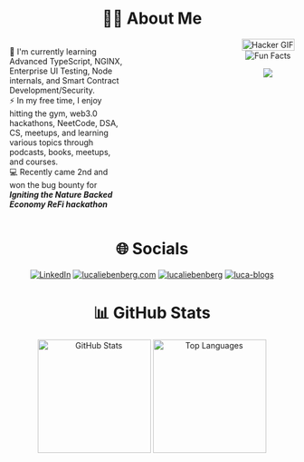 

<div align='center'>
  <h1>🥷🏾 About Me</h1>
</div>

<div style="display: flex; align-items: flex-start;">
  <div style="flex: 1;">
    <p>
      🧠 I'm currently learning Advanced TypeScript, NGINX, Enterprise UI Testing, Node internals, and Smart Contract Development/Security.<br>
      ⚡ In my free time, I enjoy hitting the gym, web3.0 hackathons, NeetCode, DSA, CS, meetups, and learning various topics through podcasts, books, meetups, and courses.<br>
      💻 Recently came 2nd and won the bug bounty for <strong><i>Igniting the Nature Backed Economy ReFi hackathon</i></strong> 
    </p>
  </div>
  <div style="flex: 1; display: flex; justify-content: center; align-items: center; margin-left: auto; margin-right: auto;">
   
  </div>
  <div align='center'>
 <img src="https://media.giphy.com/media/1oF1KAEYvmXBMo6uTS/giphy.gif" alt="Hacker GIF" style="width: 100%;">

 <div align=center> 
<img src="https://readme-typing-svg.herokuapp.com?color=%2336BCF7&size=30&center=true&vCenter=true&width=1000&height=50&lines=Fun+Facts:+;Love+joking,+got+a+great+sense+of+humor.+;" alt="Fun Facts" /> 
  
   
   ![](https://komarev.com/ghpvc/?username=lucaliebenberg&label=Profile%20Visits&color=blue&style=for-the-badge)

   
</div>
    
</div>
</div>

<div align='center'>
  <h1>🌐 Socials</h1>
</div>

<div align='center'>
  
[![LinkedIn](https://img.shields.io/badge/LinkedIn-lucaliebenberg-%230077B5.svg?style=flat-square&logo=linkedin)](https://linkedin.com/in/luca-liebenberg/)
[![lucaliebenberg.com](https://img.shields.io/badge/Website-lucaliebenberg.com-blue?style=flat-square&logo=appveyor)](https://lucaliebenberg.com/)
[![lucaliebenberg](https://img.shields.io/badge/GitHub-lucaliebenberg-black?style=flat-square&logo=github)](https://github.com/lucaliebenberg)
[![luca-blogs](https://img.shields.io/badge/Blog-luca--blogs.vercel.app-blue?style=flat-square&logo=blogger)](https://luca-blogs.vercel.app/)

</div>


<div align='center'>
  <h1>📊 GitHub Stats</h1>
</div>

<div align="center">
    
  <img src="https://github-readme-stats.vercel.app/api?username=lucaliebenberg&theme=dark&hide_border=true&include_all_commits=false&count_private=false" alt="GitHub Stats" style="height: 200px;">
  <img src="https://github-readme-stats.vercel.app/api/top-langs/?username=lucaliebenberg&theme=dark&hide_border=true&include_all_commits=false&count_private=false&layout=compact" alt="Top Languages" style="height: 200px;">
</div>
